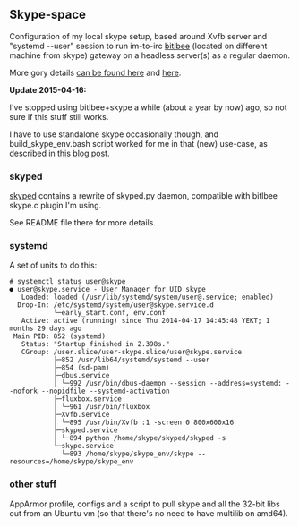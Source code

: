 Skype-space
--------------------

Configuration of my local skype setup, based around Xvfb server and "systemd
--user" session to run im-to-irc [bitlbee](http://bitlbee.org/) (located on
different machine from skype) gateway on a headless server(s) as a regular
daemon.

More gory details [can be found
here](http://blog.fraggod.net/2013/01/27/skype-to-irc-gateway-on-a-headless-server-as-a-systemd-user-session-daemon.html)
and
[here](http://blog.fraggod.net/2013/01/28/headless-skype-to-irc-gateway-part-3-bitlbee-skyped.html).

**Update 2015-04-16:**

I've stopped using bitlbee+skype a while (about a year by now) ago, so not sure
if this stuff still works.

I have to use standalone skype occasionally though, and build_skype_env.bash
script worked for me in that (new) use-case, as described in
[this blog post](http://blog.fraggod.net/2015/04/11/skype-setup-on-amd64-without-multilibmultiarchchroot.html).

### skyped

[skyped](https://github.com/mk-fg/skype-space/tree/master/skyped) contains a
rewrite of skyped.py daemon, compatible with bitlbee skype.c plugin I'm using.

See README file there for more details.


### systemd

A set of units to do this:

	# systemctl status user@skype
	● user@skype.service - User Manager for UID skype
	   Loaded: loaded (/usr/lib/systemd/system/user@.service; enabled)
	  Drop-In: /etc/systemd/system/user@skype.service.d
	           └─early_start.conf, env.conf
	   Active: active (running) since Thu 2014-04-17 14:45:48 YEKT; 1 months 29 days ago
	 Main PID: 852 (systemd)
	   Status: "Startup finished in 2.398s."
	   CGroup: /user.slice/user-skype.slice/user@skype.service
	           ├─852 /usr/lib64/systemd/systemd --user
	           ├─854 (sd-pam)
	           ├─dbus.service
	           │ └─992 /usr/bin/dbus-daemon --session --address=systemd: --nofork --nopidfile --systemd-activation
	           ├─fluxbox.service
	           │ └─961 /usr/bin/fluxbox
	           ├─Xvfb.service
	           │ └─895 /usr/bin/Xvfb :1 -screen 0 800x600x16
	           ├─skyped.service
	           │ └─894 python /home/skype/skyped/skyped -s
	           └─skype.service
	             └─893 /home/skype/skype_env/skype --resources=/home/skype/skype_env


### other stuff

AppArmor profile, configs and a script to pull skype and all the 32-bit libs out
from an Ubuntu vm (so that there's no need to have multilib on amd64).
